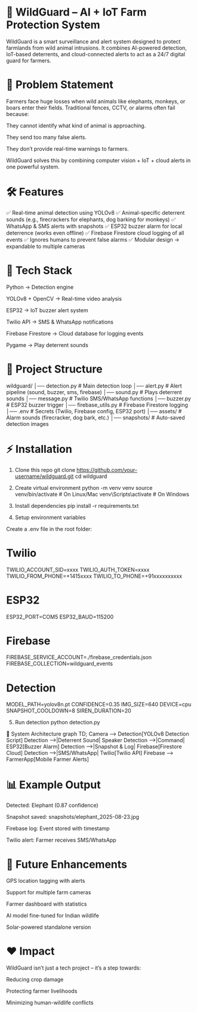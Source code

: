 # 🌱 WildGuard – AI + IoT Farm Protection System

WildGuard is a smart surveillance and alert system designed to protect farmlands from wild animal intrusions.
It combines AI-powered detection, IoT-based deterrents, and cloud-connected alerts to act as a 24/7 digital guard for farmers.

# 🚜 Problem Statement

Farmers face huge losses when wild animals like elephants, monkeys, or boars enter their fields.
Traditional fences, CCTV, or alarms often fail because:

They cannot identify what kind of animal is approaching.

They send too many false alerts.

They don’t provide real-time warnings to farmers.

WildGuard solves this by combining computer vision + IoT + cloud alerts in one powerful system.

# 🛠️ Features

✅ Real-time animal detection using YOLOv8
✅ Animal-specific deterrent sounds (e.g., firecrackers for elephants, dog barking for monkeys)
✅ WhatsApp & SMS alerts with snapshots
✅ ESP32 buzzer alarm for local deterrence (works even offline)
✅ Firebase Firestore cloud logging of all events
✅ Ignores humans to prevent false alarms
✅ Modular design → expandable to multiple cameras

# 🔧 Tech Stack

Python → Detection engine

YOLOv8 + OpenCV → Real-time video analysis

ESP32 → IoT buzzer alert system

Twilio API → SMS & WhatsApp notifications

Firebase Firestore → Cloud database for logging events

Pygame → Play deterrent sounds

# 📂 Project Structure
wildguard/
│── detection.py          # Main detection loop
│── alert.py              # Alert pipeline (sound, buzzer, sms, firebase)
│── sound.py              # Plays deterrent sounds
│── message.py            # Twilio SMS/WhatsApp functions
│── buzzer.py             # ESP32 buzzer trigger
│── firebase_utils.py     # Firebase Firestore logging
│── .env                  # Secrets (Twilio, Firebase config, ESP32 port)
│── assets/               # Alarm sounds (firecracker, dog bark, etc.)
│── snapshots/            # Auto-saved detection images

# ⚡ Installation
1. Clone this repo
git clone https://github.com/your-username/wildguard.git
cd wildguard

2. Create virtual environment
python -m venv venv
source venv/bin/activate   # On Linux/Mac
venv\Scripts\activate      # On Windows

3. Install dependencies
pip install -r requirements.txt

4. Setup environment variables

Create a .env file in the root folder:

# Twilio
TWILIO_ACCOUNT_SID=xxxx
TWILIO_AUTH_TOKEN=xxxx
TWILIO_FROM_PHONE=+1415xxxx
TWILIO_TO_PHONE=+91xxxxxxxxxx

# ESP32
ESP32_PORT=COM5
ESP32_BAUD=115200

# Firebase
FIREBASE_SERVICE_ACCOUNT=./firebase_credentials.json
FIREBASE_COLLECTION=wildguard_events

# Detection
MODEL_PATH=yolov8n.pt
CONFIDENCE=0.35
IMG_SIZE=640
DEVICE=cpu
SNAPSHOT_COOLDOWN=8
SIREN_DURATION=20

5. Run detection
python detection.py

📡 System Architecture
graph TD;
    Camera --> Detection[YOLOv8 Detection Script]
    Detection -->|Deterrent Sound| Speaker
    Detection -->|Command| ESP32[Buzzer Alarm]
    Detection -->|Snapshot & Log| Firebase[Firestore Cloud]
    Detection -->|SMS/WhatsApp| Twilio[Twilio API]
    Firebase --> FarmerApp[Mobile Farmer Alerts]

# 📊 Example Output

Detected: Elephant (0.87 confidence)

Snapshot saved: snapshots/elephant_2025-08-23.jpg

Firebase log: Event stored with timestamp

Twilio alert: Farmer receives SMS/WhatsApp

# 🚀 Future Enhancements

GPS location tagging with alerts

Support for multiple farm cameras

Farmer dashboard with statistics

AI model fine-tuned for Indian wildlife

Solar-powered standalone version

# ❤️ Impact

WildGuard isn’t just a tech project – it’s a step towards:

Reducing crop damage

Protecting farmer livelihoods

Minimizing human-wildlife conflicts


